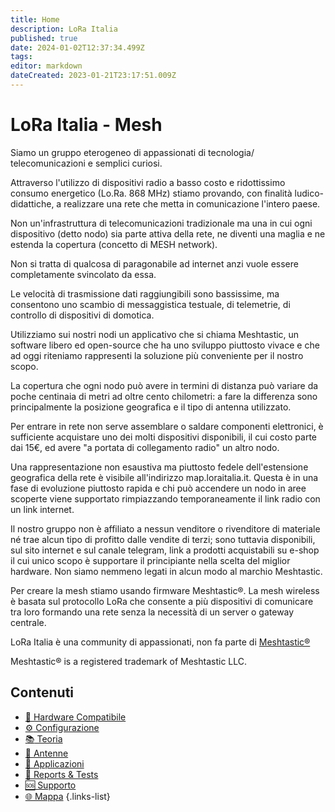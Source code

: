 ```yaml
---
title: Home
description: LoRa Italia
published: true
date: 2024-01-02T12:37:34.499Z
tags: 
editor: markdown
dateCreated: 2023-01-21T23:17:51.009Z
---
```


# LoRa Italia - Mesh
Siamo un gruppo eterogeneo di appassionati di tecnologia/ telecomunicazioni e semplici
curiosi.

Attraverso l'utilizzo di dispositivi radio a basso costo e ridottissimo consumo energetico
(Lo.Ra. 868 MHz) stiamo provando, con finalità ludico-didattiche, a realizzare una rete che
metta in comunicazione l'intero paese.

Non un'infrastruttura di telecomunicazioni tradizionale ma una in cui ogni dispositivo (detto
nodo) sia parte attiva della rete, ne diventi una maglia e ne estenda la copertura (concetto di
MESH network).

Non si tratta di qualcosa di paragonabile ad internet anzi vuole essere completamente
svincolato da essa.

Le velocità di trasmissione dati raggiungibili sono bassissime, ma consentono uno scambio
di messaggistica testuale, di telemetrie, di controllo di dispositivi di domotica.

Utilizziamo sui nostri nodi un applicativo che si chiama Meshtastic, un software libero ed
open-source che ha uno sviluppo piuttosto vivace e che ad oggi riteniamo rappresenti la
soluzione più conveniente per il nostro scopo.

La copertura che ogni nodo può avere in termini di distanza può variare da poche centinaia
di metri ad oltre cento chilometri: a fare la differenza sono principalmente la posizione
geografica e il tipo di antenna utilizzato.

Per entrare in rete non serve assemblare o saldare componenti elettronici, è sufficiente
acquistare uno dei molti dispositivi disponibili, il cui costo parte dai 15€, ed avere "a portata
di collegamento radio" un altro nodo.

Una rappresentazione non esaustiva ma piuttosto fedele dell'estensione geografica della
rete è visibile all'indirizzo map.loraitalia.it. Questa è in una fase di evoluzione piuttosto rapida
e chi può accendere un nodo in aree scoperte viene supportato rimpiazzando
temporaneamente il link radio con un link internet.



Il nostro gruppo non è affiliato a nessun venditore o rivenditore di materiale né trae alcun
tipo di profitto dalle vendite di terzi; sono tuttavia disponibili, sul sito internet e sul canale
telegram, link a prodotti acquistabili su e-shop il cui unico scopo è supportare il principiante
nella scelta del miglior hardware.
Non siamo nemmeno legati in alcun modo al marchio Meshtastic.




Per creare la mesh stiamo usando firmware Meshtastic®. La mesh wireless è basata sul protocollo LoRa che consente a più dispositivi di comunicare tra loro formando una rete senza la necessità di un server o gateway centrale.

LoRa Italia è una community di appassionati, non fa parte di [Meshtastic®](www.meshtastic.org)

Meshtastic® is a registered trademark of Meshtastic LLC.

## Contenuti
- [:satellite: Hardware Compatibile](/teoria/hardware)
- [:gear: Configurazione](/configurazione/config_home)
- [:books: Teoria](/teoria/Mesh)
- [:satellite: Antenne](/teoria/antenne)
- [:nut_and_bolt: Applicazioni](/applicazioni/app_index)
- [:memo: Reports & Tests](/reports&tests/index)
- [:sos: Supporto](https://t.me/meshtastic_italia)
- [🌐 Mappa](https://hub.iz1kga.it)
{.links-list}